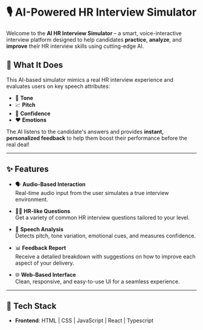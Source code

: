 # 🎙️ AI-Powered HR Interview Simulator

Welcome to the **AI HR Interview Simulator** – a smart, voice-interactive interview platform designed to help candidates **practice**, **analyze**, and **improve** their HR interview skills using cutting-edge AI.

## 🧠 What It Does

This AI-based simulator mimics a real HR interview experience and evaluates users on key speech attributes:

- 🎤 **Tone**
- 📈 **Pitch**
- 💬 **Confidence**
- ❤️ **Emotions**

The AI listens to the candidate's answers and provides **instant, personalized feedback** to help them boost their performance before the real deal!

---

## ✨ Features

- 🗣️ **Audio-Based Interaction**  
  Real-time audio input from the user simulates a true interview environment.

- 🧑‍💼 **HR-like Questions**  
  Get a variety of common HR interview questions tailored to your level.

- 🧪 **Speech Analysis**  
  Detects pitch, tone variation, emotional cues, and measures confidence.

- 📊 **Feedback Report**  
  Receive a detailed breakdown with suggestions on how to improve each aspect of your delivery.

- 🌐 **Web-Based Interface**  
  Clean, responsive, and easy-to-use UI for a seamless experience.

---

## 🔧 Tech Stack

- **Frontend**: HTML | CSS | JavaScript | React | Typescript

